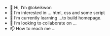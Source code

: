 - 👋 Hi, I’m @okeikwon
- 👀 I’m interested in ... html, css and some script
- 🌱 I’m currently learning ...to build homepage.
- 💞️ I’m looking to collaborate on ...
- 📫 How to reach me ...

<!---
okeikwon/okeikwon is a ✨ special ✨ repository because its `README.md` (this file) appears on your GitHub profile.
You can click the Preview link to take a look at your changes.
--->

